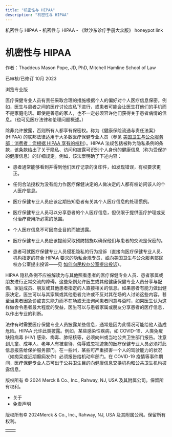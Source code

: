 ```yaml
---
title: "机密性与 HIPAA"
description: "机密性与 HIPAA"
---
```


﻿机密性与 HIPAA - 机密性与 HIPAA - 《默沙东诊疗手册大众版》 honeypot link

# 机密性与 HIPAA

作者：Thaddeus Mason Pope, JD, PhD, Mitchell Hamline School of Law

已审核/已修订 10月 2023

浏览专业版

医疗保健专业人员有责任采取合理的措施根据个人的偏好对个人医疗信息保密。例如，医生与患者之间的医疗讨论应私下进行，或患者可能会让医生打他们的手机而不是家庭电话。即使是善意的家人，也不一定必须容许他们获得关于患者病情的信息。（也可见医疗法律和伦理问题概述。）

除非允许披露，否则所有人都享有保密权。称为《健康保险流通与责任法案》(HIPAA) 的联邦法律适用于大多数医疗保健专业人员（参见 [美国卫生与公众服务部：消费者：您根据 HIPAA 享有的权利](https://www.hhs.gov/guidance/document/consumers-your-rights-under-hipaa)）。HIPAA 法规包括被称为隐私条例的条款，该条款给出了关于隐私、访问和披露可识别个人身份的健康信息（称为受保护的健康信息）的详细规定。例如，该法案明确了下述内容：

- 患者通常能够看到并得到他们医疗记录的复印件，如发现错误，有权要求更正。

- 任何合法授权为没有能力作医疗保健决定的人做决定的人都有权访问该人的个人医疗信息。

- 医疗保健专业人员应该定期告知患者有关其个人医疗信息的处理惯例。

- 医疗保健专业人员可以分享患者的个人医疗信息，但仅限于提供医疗护理或支付治疗费用所必需的范围。

- 个人医疗信息不可因商业目的而被透露。

- 医疗保健专业人员应该提前采取预防措施以确保他们与患者的交流是保密的。

- 患者可就医疗保健专业人员侵犯隐私的行为投诉（直接向医疗保健专业人员、机构指定的符合 HIPAA 要求的隐私合规专员，或向美国卫生与公众服务部民权办公室提出投诉——见 [如何向民权办公室提出投诉](http://www.hhs.gov/ocr/office/file/index.html)）。


HIPAA 隐私条例不应被解读为与其他照看患者的医疗保健专业人员、患者家属或朋友进行正常交流的障碍。这些条例允许医生或其他健康保健专业人员分享与配偶、家庭成员、朋友或其他患者指定的人直接相关的信息。如果患者有能力做出健康决定，医生可以与其家属或其他患者允许或不反对其在场的人讨论这些内容。甚至当患者因急诊或丧失能力而不在场或无法询问患者同意与否时，如果医生认为这样做会令患者最大程度的受益，医生可以与患者家属或朋友分享患者的医疗信息，以作出专业的判断。

法律有时需要医疗保健专业人员披露某些信息，通常是因为此情况可能给他人造成危险。HIPAA 允许此类披露。例如，某些感染性疾病，如 COVID-19、人类免疫缺陷病毒 (HIV) 感染、梅毒、肺结核等，必须向州或当地公共卫生部门报告。注意到儿童、成年人、老年人有被虐待、侮辱或忽视迹象的医疗保健专业人员必须将此信息报告给保护服务部门。在一些州，某些可严重损害一个人的驾驶能力的状况（如痴呆或近期癫痫发作）必须报告给机动车部门。在 COVID-19 疫情等事件期间，医疗保健专业人员可出于公共卫生目的向健康信息交换机构和公共卫生机构披露信息。



版权所有 © 2024
Merck & Co., Inc., Rahway, NJ, USA 及其附属公司。保留所有权利。

- 关于
- 免责声明

版权所有© 2024Merck & Co., Inc., Rahway, NJ, USA 及其附属公司。保留所有权利。

|     |     |
| --- | --- |
|  |  |